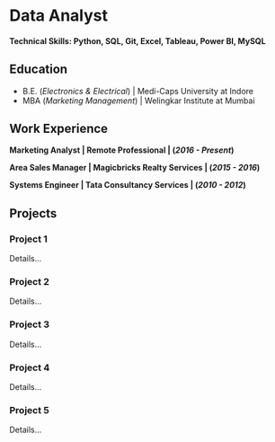# Data Analyst 
#### Technical Skills: Python, SQL, Git, Excel, Tableau, Power BI, MySQL

## Education 
- B.E. (_Electronics & Electrical_) | Medi-Caps University at Indore
- MBA (_Marketing Management_) | Welingkar Institute at Mumbai

## Work Experience 
**Marketing Analyst | Remote Professional | (_2016 - Present_)** 

**Area Sales Manager | Magicbricks Realty Services | (_2015 - 2016_)**

**Systems Engineer | Tata Consultancy Services | (_2010 - 2012_)**


## Projects 
### Project 1 
Details...

### Project 2
Details...

### Project 3
Details...

### Project 4
Details...

### Project 5
Details...
